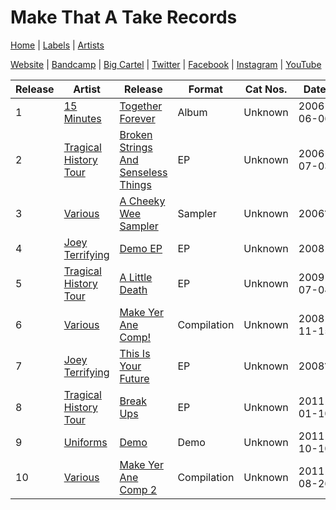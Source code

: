# Make That A Take Records

[Home](../index.md) | [Labels](../labels.md) | [Artists](../artists.md)

[Website](https://www.makethatatakerecords.com/) | [Bandcamp](https://makethatatakerecords.bandcamp.com/) | [Big Cartel](https://makethatatakerecords.bigcartel.com/) | [Twitter](https://twitter.com/makethatatake) | [Facebook](https://www.facebook.com/makethatatakerecords/) | [Instagram](https://www.instagram.com/makethatatake/) | 
[YouTube](https://www.youtube.com/user/DrDeeker)


| Release | Artist | Release | Format | Cat Nos. | Date |
|---|---|---|---|---|---|
| 1 | [15 Minutes](../artists/15-minutes.md) | [Together Forever](../releases/15-minutes-together-forever.md) | Album | Unknown | 2006-06-06 |
| 2 | [Tragical History Tour](../artists/tragical-history-tour.md) | [Broken Strings And Senseless Things](../releases/tragical-history-tour-broken-strings-and-senseless-things.md) | EP | Unknown | 2006-07-03 |
| 3 | [Various](../artists/various.md) | [A Cheeky Wee Sampler](../releases/various-a-cheeky-wee-sampler.md) | Sampler | Unknown | 2006? |
| 4 | [Joey Terrifying](../artists/joey-terrifying.md) | [Demo EP](../releases/joey-terrifying-demo.md) | EP | Unknown | 2008 |
| 5 | [Tragical History Tour](../artists/tragical-history-tour.md) | [A Little Death](../releases/tragical-history-tour-a-little-death.md) | EP | Unknown | 2009-07-04 |
| 6 | [Various](../artists/various.md) | [Make Yer Ane Comp!](../releases/various-make-yer-ane-comp.md) | Compilation | Unknown | 2008-11-15 |
| 7 | [Joey Terrifying](../artists/joey-terrifying.md) | [This Is Your Future](../releases/joey-terrifying-this-is-your-future.md) | EP | Unknown | 2008? |
| 8 | [Tragical History Tour](../artists/tragical-history-tour.md) | [Break Ups](../releases/tragical-history-tour-break-ups.md) | EP | Unknown | 2011-01-10 |
| 9 | [Uniforms](../artists/uniforms.md) | [Demo](../releases/uniforms-demo.md) | Demo | Unknown | 2011-10-10 |
| 10 | [Various](../artists/various.md) | [Make Yer Ane Comp 2](../releases/various-make-yer-ane-comp-2.md) | Compilation | Unknown | 2011-08-26 |